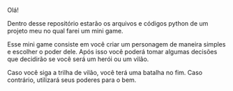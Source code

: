 Olá!

Dentro desse repositório estarão os arquivos e códigos python de um projeto meu no qual farei um mini game.

Esse mini game consiste em você criar um personagem de maneira simples e escolher o poder dele. Após isso você poderá tomar algumas decisões que decidirão se você será um herói ou um vilão.

Caso você siga a trilha de vilão, você terá uma batalha no fim. Caso contrário, utilizará seus poderes para o bem.